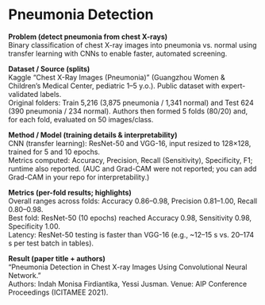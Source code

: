 # Pneumonia Detection

**Problem (detect pneumonia from chest X-rays)**  
Binary classification of chest X-ray images into pneumonia vs. normal using transfer learning with CNNs to enable faster, automated screening.

**Dataset / Source (splits)**  
Kaggle “Chest X-Ray Images (Pneumonia)” (Guangzhou Women & Children’s Medical Center, pediatric 1–5 y.o.). Public dataset with expert-validated labels.  
Original folders: Train 5,216 (3,875 pneumonia / 1,341 normal) and Test 624 (390 pneumonia / 234 normal). Authors then formed 5 folds (80/20) and, for each fold, evaluated on 50 images/class.

**Method / Model (training details & interpretability)**  
CNN (transfer learning): ResNet-50 and VGG-16, input resized to 128×128, trained for 5 and 10 epochs.  
Metrics computed: Accuracy, Precision, Recall (Sensitivity), Specificity, F1; runtime also reported. (AUC and Grad-CAM were not reported; you can add Grad-CAM in your repo for interpretability.)

**Metrics (per-fold results; highlights)**  
Overall ranges across folds: Accuracy 0.86–0.98, Precision 0.81–1.00, Recall 0.80–0.98.  
Best fold: ResNet-50 (10 epochs) reached Accuracy 0.98, Sensitivity 0.98, Specificity 1.00.  
Latency: ResNet-50 testing is faster than VGG-16 (e.g., ~12–15 s vs. 20–174 s per test batch in tables).

**Result (paper title + authors)**  
“Pneumonia Detection in Chest X-ray Images Using Convolutional Neural Network.”  
Authors: Indah Monisa Firdiantika, Yessi Jusman. Venue: AIP Conference Proceedings (ICITAMEE 2021).
